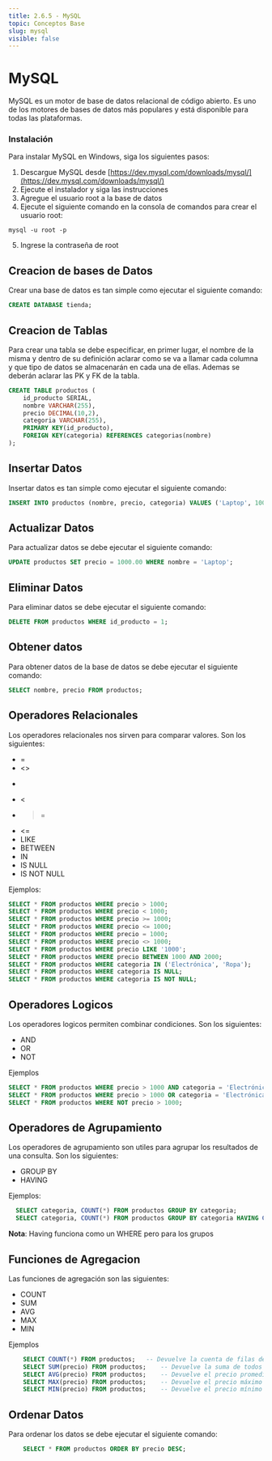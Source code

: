 ```yaml
---
title: 2.6.5 - MySQL
topic: Conceptos Base
slug: mysql
visible: false
---
```


# MySQL

MySQL es un motor de base de datos relacional de código abierto. Es uno de los motores de bases de datos más populares y está disponible para todas las plataformas.

### Instalación

Para instalar MySQL en Windows, siga los siguientes pasos:

1. Descargue MySQL desde [https://dev.mysql.com/downloads/mysql/](https://dev.mysql.com/downloads/mysql/)
2. Ejecute el instalador y siga las instrucciones
3. Agregue el usuario root a la base de datos
4. Ejecute el siguiente comando en la consola de comandos para crear el usuario root:

```
mysql -u root -p
```

5. Ingrese la contraseña de root

## Creacion de bases de Datos

Crear una base de datos es tan simple como ejecutar el siguiente comando:

```sql
CREATE DATABASE tienda;
```

## Creacion de Tablas

Para crear una tabla se debe especificar, en primer lugar, el nombre de la misma y dentro de su definición aclarar como se va a llamar cada columna y que tipo de datos se almacenarán en cada una de ellas.
Ademas se deberán aclarar las PK y FK de la tabla.

```sql
CREATE TABLE productos (
    id_producto SERIAL,
    nombre VARCHAR(255),
    precio DECIMAL(10,2),
    categoria VARCHAR(255),
    PRIMARY KEY(id_producto),
    FOREIGN KEY(categoria) REFERENCES categorias(nombre)
);
```

## Insertar Datos

Insertar datos es tan simple como ejecutar el siguiente comando:

```sql
INSERT INTO productos (nombre, precio, categoria) VALUES ('Laptop', 1000.00, 'Electrónica');
```

## Actualizar Datos

Para actualizar datos se debe ejecutar el siguiente comando:

```sql
UPDATE productos SET precio = 1000.00 WHERE nombre = 'Laptop';
```

## Eliminar Datos

Para eliminar datos se debe ejecutar el siguiente comando:

```sql
DELETE FROM productos WHERE id_producto = 1;
```

## Obtener datos

Para obtener datos de la base de datos se debe ejecutar el siguiente comando:

```sql
SELECT nombre, precio FROM productos;
```

## Operadores Relacionales

Los operadores relacionales nos sirven para comparar valores. Son los siguientes:

- =
- <>
- >
- <
- > =
- <=
- LIKE
- BETWEEN
- IN
- IS NULL
- IS NOT NULL

Ejemplos:

```sql
SELECT * FROM productos WHERE precio > 1000;
SELECT * FROM productos WHERE precio < 1000;
SELECT * FROM productos WHERE precio >= 1000;
SELECT * FROM productos WHERE precio <= 1000;
SELECT * FROM productos WHERE precio = 1000;
SELECT * FROM productos WHERE precio <> 1000;
SELECT * FROM productos WHERE precio LIKE '1000';
SELECT * FROM productos WHERE precio BETWEEN 1000 AND 2000;
SELECT * FROM productos WHERE categoria IN ('Electrónica', 'Ropa');
SELECT * FROM productos WHERE categoria IS NULL;
SELECT * FROM productos WHERE categoria IS NOT NULL;
```

## Operadores Logicos

Los operadores logicos permiten combinar condiciones. Son los siguientes:

- AND
- OR
- NOT

Ejemplos

```sql
SELECT * FROM productos WHERE precio > 1000 AND categoria = 'Electrónica';
SELECT * FROM productos WHERE precio > 1000 OR categoria = 'Electrónica';
SELECT * FROM productos WHERE NOT precio > 1000;
```

## Operadores de Agrupamiento

Los operadores de agrupamiento son utiles para agrupar los resultados de una consulta. Son los siguientes:

- GROUP BY
- HAVING

Ejemplos:

```sql
  SELECT categoria, COUNT(*) FROM productos GROUP BY categoria;
  SELECT categoria, COUNT(*) FROM productos GROUP BY categoria HAVING COUNT(*) > 1;
```

**Nota**: Having funciona como un WHERE pero para los grupos

## Funciones de Agregacion

Las funciones de agregación son las siguientes:

- COUNT
- SUM
- AVG
- MAX
- MIN

Ejemplos

```sql
    SELECT COUNT(*) FROM productos;   -- Devuelve la cuenta de filas de la tabla productos
    SELECT SUM(precio) FROM productos;    -- Devuelve la suma de todos los precios
    SELECT AVG(precio) FROM productos;    -- Devuelve el precio promedio
    SELECT MAX(precio) FROM productos;    -- Devuelve el precio máximo
    SELECT MIN(precio) FROM productos;    -- Devuelve el precio mínimo
```

## Ordenar Datos

Para ordenar los datos se debe ejecutar el siguiente comando:

```sql
    SELECT * FROM productos ORDER BY precio DESC;
```

